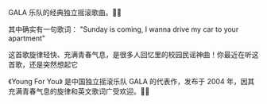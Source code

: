 

GALA 乐队的经典独立摇滚歌曲。🎸🎶

其中确实有一句歌词：
"Sunday is coming, I wanna drive my car to your apartment"

这首歌旋律轻快、充满青春气息，是很多人回忆里的校园民谣神曲！你最近在听这首歌，还是突然想起它


《Young For You》 是中国独立摇滚乐队 GALA 的代表作，发布于 2004 年，因其充满青春气息的旋律和英文歌词广受欢迎。🎸🎶